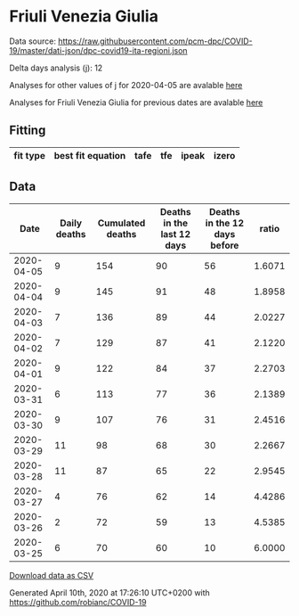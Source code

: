# Friuli Venezia Giulia

Data source: https://raw.githubusercontent.com/pcm-dpc/COVID-19/master/dati-json/dpc-covid19-ita-regioni.json

Delta days analysis (j): 12

Analyses for other values of j for 2020-04-05 are avalable [here](../README.md)

Analyses for Friuli Venezia Giulia for previous dates are avalable [here](../../README.md)

## Fitting 
|fit type|best fit equation|tafe|tfe|ipeak|izero|
|-------|-----|--------|------|---|---|

## Data
|Date|Daily deaths|Cumulated deaths|Deaths in the last 12 days|Deaths in the 12 days before|ratio|
|----|----------|-----------|-------|--------------------|-----|
|2020-04-05|9|154|90|56|1.6071|
|2020-04-04|9|145|91|48|1.8958|
|2020-04-03|7|136|89|44|2.0227|
|2020-04-02|7|129|87|41|2.1220|
|2020-04-01|9|122|84|37|2.2703|
|2020-03-31|6|113|77|36|2.1389|
|2020-03-30|9|107|76|31|2.4516|
|2020-03-29|11|98|68|30|2.2667|
|2020-03-28|11|87|65|22|2.9545|
|2020-03-27|4|76|62|14|4.4286|
|2020-03-26|2|72|59|13|4.5385|
|2020-03-25|6|70|60|10|6.0000|

[Download data as CSV](COVID-19_friuli_venezia_giulia_j12_2020-04-05.csv)

Generated April 10th, 2020 at 17:26:10 UTC+0200 with https://github.com/robianc/COVID-19
